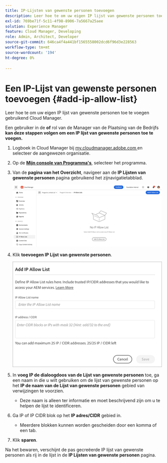 ```yaml
---
title: IP-Lijsten van gewenste personen toevoegen
description: Leer hoe te om uw eigen IP lijst van gewenste personen toe te voegen gebruikend Cloud Manager.
exl-id: 769be71f-5c11-4f98-8906-7a5667a25aee
solution: Experience Manager
feature: Cloud Manager, Developing
role: Admin, Architect, Developer
source-git-commit: 646ca4f4a441bf1565558002dcd6f96d3e228563
workflow-type: tm+mt
source-wordcount: '194'
ht-degree: 0%

---
```



# Een IP-Lijst van gewenste personen toevoegen {#add-ip-allow-list}

Leer hoe te om uw eigen IP lijst van gewenste personen toe te voegen gebruikend Cloud Manager.

Een gebruiker in de **of** rol van de Manager van de Plaatsing van de Bedrijfs **kan deze stappen volgen om een IP lijst van gewenste personen toe te voegen.**

1. Logboek in Cloud Manager bij [ my.cloudmanager.adobe.com ](https://my.cloudmanager.adobe.com/) en selecteer de aangewezen organisatie.

1. Op de **[Mijn console van Programma&#39;s](/help/implementing/cloud-manager/navigation.md#my-programs)**, selecteer het programma.

1. Van de **pagina van het Overzicht**, navigeer aan de **IP Lijsten van gewenste personen** pagina gebruikend het zijnavigatietabblad.

   ![ IP de optie van lijsten van gewenste personen in het zijpaneel ](/help/implementing/cloud-manager/assets/ip-allow-list/ip-allow-list-create.png)

1. Klik **toevoegen IP Lijst van gewenste personen**.

   ![ Add IP de dialoogdoos van de Lijst van gewenste personen ](/help/implementing/cloud-manager/assets/ip-allow-list/ip-allow-list-create02.png)

1. In **voeg IP de dialoogdoos van de Lijst van gewenste personen** toe, ga een naam in die u wilt gebruiken om de lijst van gewenste personen op het **IP de naam van de Lijst van gewenste personen** gebied van verwijzingen te voorzien.

   * Deze naam is alleen ter informatie en moet beschrijvend zijn om u te helpen de lijst te identificeren.

1. Ga IP of IP CIDR blok op het **IP adres/CIDR** gebied in.

   * Meerdere blokken kunnen worden gescheiden door een komma of een tab.

1. Klik **sparen**.

Na het bewaren, verschijnt de pas gecreëerde IP lijst van gewenste personen als rij in de lijst in de **IP Lijsten van gewenste personen** pagina.
